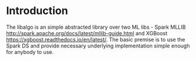 # Introduction

The libalgo is an simple abstracted library over two ML libs - Spark MLLIB http://spark.apache.org/docs/latest/mllib-guide.html and XGBoost https://xgboost.readthedocs.io/en/latest/. The basic premise is to use the Spark DS and provide necessary underlying implementation simple enough for anybody to use.
